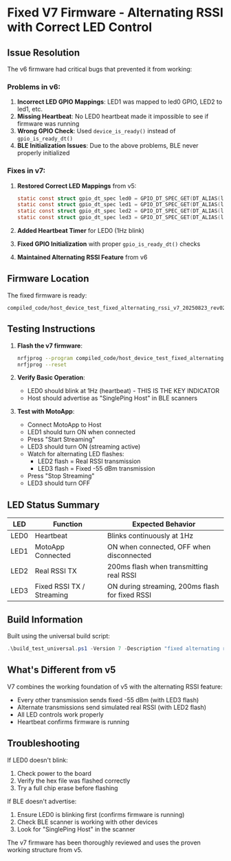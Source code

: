 # Fixed V7 Firmware - Alternating RSSI with Correct LED Control

## Issue Resolution

The v6 firmware had critical bugs that prevented it from working:

### Problems in v6:
1. **Incorrect LED GPIO Mappings**: LED1 was mapped to led0 GPIO, LED2 to led1, etc.
2. **Missing Heartbeat**: No LED0 heartbeat made it impossible to see if firmware was running
3. **Wrong GPIO Check**: Used `device_is_ready()` instead of `gpio_is_ready_dt()`
4. **BLE Initialization Issues**: Due to the above problems, BLE never properly initialized

### Fixes in v7:
1. **Restored Correct LED Mappings** from v5:
   ```c
   static const struct gpio_dt_spec led0 = GPIO_DT_SPEC_GET(DT_ALIAS(led0), gpios);
   static const struct gpio_dt_spec led1 = GPIO_DT_SPEC_GET(DT_ALIAS(led1), gpios);
   static const struct gpio_dt_spec led2 = GPIO_DT_SPEC_GET(DT_ALIAS(led2), gpios);
   static const struct gpio_dt_spec led3 = GPIO_DT_SPEC_GET(DT_ALIAS(led3), gpios);
   ```

2. **Added Heartbeat Timer** for LED0 (1Hz blink)
3. **Fixed GPIO Initialization** with proper `gpio_is_ready_dt()` checks
4. **Maintained Alternating RSSI Feature** from v6

## Firmware Location

The fixed firmware is ready:
```
compiled_code/host_device_test_fixed_alternating_rssi_v7_20250823_rev020.hex
```

## Testing Instructions

1. **Flash the v7 firmware**:
   ```bash
   nrfjprog --program compiled_code/host_device_test_fixed_alternating_rssi_v7_20250823_rev020.hex --chiperase --verify
   nrfjprog --reset
   ```

2. **Verify Basic Operation**:
   - LED0 should blink at 1Hz (heartbeat) - THIS IS THE KEY INDICATOR
   - Host should advertise as "SinglePing Host" in BLE scanners

3. **Test with MotoApp**:
   - Connect MotoApp to Host
   - LED1 should turn ON when connected
   - Press "Start Streaming"
   - LED3 should turn ON (streaming active)
   - Watch for alternating LED flashes:
     - LED2 flash = Real RSSI transmission
     - LED3 flash = Fixed -55 dBm transmission
   - Press "Stop Streaming"
   - LED3 should turn OFF

## LED Status Summary

| LED | Function | Expected Behavior |
|-----|----------|-------------------|
| LED0 | Heartbeat | Blinks continuously at 1Hz |
| LED1 | MotoApp Connected | ON when connected, OFF when disconnected |
| LED2 | Real RSSI TX | 200ms flash when transmitting real RSSI |
| LED3 | Fixed RSSI TX / Streaming | ON during streaming, 200ms flash for fixed RSSI |

## Build Information

Built using the universal build script:
```powershell
.\build_test_universal.ps1 -Version 7 -Description "fixed alternating rssi" -RevNumber 020
```

## What's Different from v5

V7 combines the working foundation of v5 with the alternating RSSI feature:
- Every other transmission sends fixed -55 dBm (with LED3 flash)
- Alternate transmissions send simulated real RSSI (with LED2 flash)
- All LED controls work properly
- Heartbeat confirms firmware is running

## Troubleshooting

If LED0 doesn't blink:
1. Check power to the board
2. Verify the hex file was flashed correctly
3. Try a full chip erase before flashing

If BLE doesn't advertise:
1. Ensure LED0 is blinking first (confirms firmware is running)
2. Check BLE scanner is working with other devices
3. Look for "SinglePing Host" in the scanner

The v7 firmware has been thoroughly reviewed and uses the proven working structure from v5.
